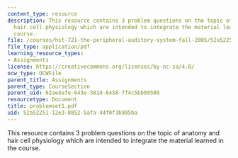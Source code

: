 ```yaml
---
content_type: resource
description: This resource contains 3 problem questions on the topic of anatomy and
  hair cell physiology which are intended to integrate the material learned in the
  course.
file: /courses/hst-721-the-peripheral-auditory-system-fall-2005/52a5225112e388525afa44f0f3b905ba_problemset1.pdf
file_type: application/pdf
learning_resource_types:
- Assignments
license: https://creativecommons.org/licenses/by-nc-sa/4.0/
ocw_type: OCWFile
parent_title: Assignments
parent_type: CourseSection
parent_uid: 62ae4afe-643e-381d-6458-7f4c5bb09509
resourcetype: Document
title: problemset1.pdf
uid: 52a52251-12e3-8852-5afa-44f0f3b905ba
---
```

This resource contains 3 problem questions on the topic of anatomy and hair cell physiology which are intended to integrate the material learned in the course.